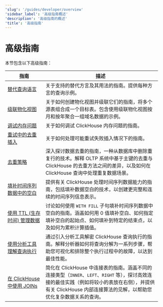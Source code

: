 ```yaml
---
'slug': '/guides/developer/overview'
'sidebar_label': '高级指南概述'
'description': '高级指南的概述'
'title': '高级指南'
---
```



# 高级指南

本节包含以下高级指南：

| 指南                                                                                                                  | 描述                                                                                                                                                                                                                                                                                                                                    |
|------------------------------------------------------------------------------------------------------------------------|------------------------------------------------------------------------------------------------------------------------------------------------------------------------------------------------------------------------------------------------------------------------------------------------------------------------------------------------|
| [替代查询语言](../developer/alternative-query-languages)                                          | 关于支持的替代方言及其用法的指南。提供每种方言的查询示例。                                                                                                                                                                                                                                   |
| [级联物化视图](../developer/cascading-materialized-views)                                        | 关于如何创建物化视图并级联它们的指南，将多个源表组合成一个目标表。包含使用级联物化视图按月和按年聚合一组域名数据的示例。                                                                              |
| [调试内存问题](../developer/debugging-memory-issues)                                                  | 关于如何调试 ClickHouse 内存问题的指南。                                                                                                                                                                                                                                                                                       |
| [重试中的去重插入](../developer/deduplicating-inserts-on-retries)                                | 关于如何处理可能重试失败插入情况下的指南。                                                                                                                                                                                                                                                                      |
| [去重策略](../developer/deduplication)                                                           | 深入探讨数据去重的指南，一种从数据库中删除重复行的技术。解释 OLTP 系统中基于主键的去重与 ClickHouse 的去重方法之间的差异，以及如何在 ClickHouse 查询中处理重复数据场景。                                          |
| [填补时间序列数据中的空白](../developer/time-series-filling-gaps)                                       | 提供有关 ClickHouse 处理时间序列数据能力的指南，包括填补数据空白的技术，以创建更完整和连续的时间序列信息表示。                                                                                                                |
| [使用 TTL (生存时间) 管理数据](../developer/ttl)                                                         | 讨论如何使用 `WITH FILL` 子句填补时间序列数据中空白的指南。涵盖如何用 0 值填补空白、如何指定填补空白的起始点、如何填补到特定的结束点，以及如何为累积计算插值。                                                     |
| [使用分析工具理解查询执行](../developer/understanding-query-execution-with-the-analyzer) | 通过引入分析工具解密 ClickHouse 查询执行的指南。解释分析器如何将查询分解为一系列步骤，帮助您可视化和排除整个执行过程中的故障，以达到最佳性能。                                                                               |
| [在 ClickHouse 中使用 JOINs](../joining-tables)                                                                  | 简化在 ClickHouse 中连接表的指南。涵盖不同的连接类型（`INNER`、`LEFT`、`RIGHT` 等），探讨高效连接的最佳实践（例如将较小的表放在右侧），并提供有关 ClickHouse 内部连接算法的见解，以帮助您优化复杂数据关系的查询。 |
